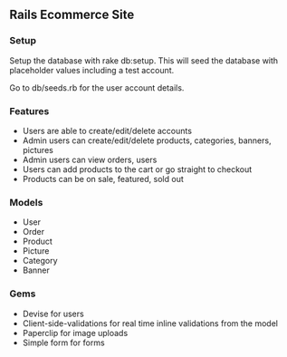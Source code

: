 ## Rails Ecommerce Site

### Setup

Setup the database with rake db:setup. This will seed the database with placeholder values including a test account.

Go to db/seeds.rb for the user account details.

### Features

- Users are able to create/edit/delete accounts
- Admin users can create/edit/delete products, categories, banners, pictures
- Admin users can view orders, users
- Users can add products to the cart or go straight to checkout
- Products can be on sale, featured, sold out

### Models

- User
- Order 
- Product 
- Picture 
- Category 
- Banner

### Gems

- Devise for users
- Client-side-validations for real time inline validations from the model
- Paperclip for image uploads
- Simple form for forms
